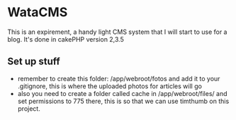 WataCMS
=======

This is an expirement, a handy light CMS system that I will start to use for a blog. It's done in cakePHP version 2,3.5

Set up stuff
----------------

* remember to create this folder: /app/webroot/fotos and add it to your .gitignore, this is where the uploaded photos for articles will go
* also you need to create a folder called cache in /app/webroot/files/ and set permissions to 775 there, this is so that we can use timthumb on this project.
